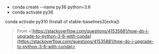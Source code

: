 - conda create --name py36 python=3.6
- conda activate py36


conda activate py310
(Install of stable-baselines3[extra])

  
> From <[https://stackoverflow.com/questions/41535881/how-do-i-upgrade-to-python-3-6-with-conda](https://stackoverflow.com/questions/41535881/how-do-i-upgrade-to-python-3-6-with-conda)>